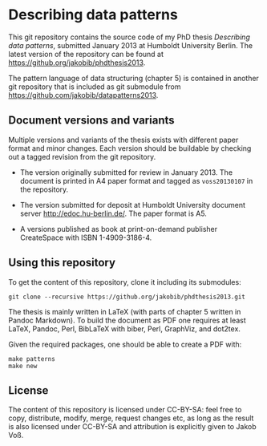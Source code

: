 # Describing data patterns

This git repository contains the source code of my PhD thesis *Describing data
patterns*, submitted January 2013 at Humboldt University Berlin. The latest
version of the repository can be found at
<https://github.org/jakobib/phdthesis2013>.

The pattern language of data structuring (chapter 5) is contained in another
git repository that is included as git submodule from
<https://github.com/jakobib/datapatterns2013>.

## Document versions and variants

Multiple versions and variants of the thesis exists with different paper format
and minor changes. Each version should be buildable by checking out a tagged
revision from the git repository.

* The version originally submitted for review in January 2013. The document
  is printed in A4 paper format and tagged as `voss20130107` in the repository.

* The version submitted for deposit at Humboldt University document server
  <http://edoc.hu-berlin.de/>. The paper format is A5.

* A versions published as book at print-on-demand publisher CreateSpace with
  ISBN 1-4909-3186-4.

## Using this repository

To get the content of this repository, clone it including its submodules:

    git clone --recursive https://github.org/jakobib/phdthesis2013.git

The thesis is mainly written in LaTeX (with parts of chapter 5 written in
Pandoc Markdown). To build the document as PDF one requires at least LaTeX,
Pandoc, Perl, BibLaTeX with biber, Perl, GraphViz, and dot2tex.

Given the required packages, one should be able to create a PDF with:

    make patterns
    make new

## License

The content of this repository is licensed under CC-BY-SA: feel free to copy,
distribute, modify, merge, request changes etc, as long as the result is also
licensed under CC-BY-SA and attribution is explicitly given to Jakob Voß.

